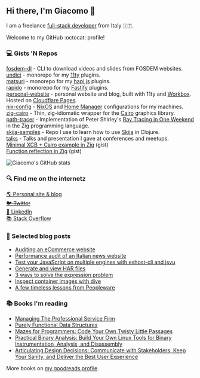 ## Hi there, I'm Giacomo 👋

I am a freelance [full-stack developer](https://www.reddit.com/r/ProgrammerHumor/comments/dzgyf6/fullstack_developer_means/) from Italy 🇮🇹.

Welcome to my GitHub :octocat: profile!

### :computer: Gists 'N Repos

[fosdem-dl](https://github.com/jackdbd/fosdem-dl) - CLI to download videos and slides from FOSDEM websites.<br />
[undici](https://github.com/jackdbd/undici) - monorepo for my [11ty](https://www.11ty.dev/) plugins.<br />
[matsuri](https://github.com/jackdbd/matsuri) - monorepo for my [hapi.js](https://hapi.dev/) plugins.<br />
[rapido](https://github.com/jackdbd/rapido) - monorepo for my [Fastify](https://fastify.dev/) plugins.<br />
[personal-website](https://github.com/jackdbd/personal-website) - personal website and blog, built with 11ty and [Workbox](https://developer.chrome.com/docs/workbox/). Hosted on [Cloudflare Pages](https://pages.cloudflare.com/).<br />
[nix-config](https://github.com/jackdbd/nix-config) - [NixOS](https://nixos.org/) and [Home Manager](https://github.com/nix-community/home-manager) configurations for my machines.<br />
[zig-cairo](https://github.com/jackdbd/zig-cairo) - Thin, zig-idiomatic wrapper for the [Cairo](https://gitlab.freedesktop.org/cairo/cairo) graphics library.<br />
[path-tracer](https://github.com/jackdbd/path-tracer) - Implementation of Peter Shirley's [Ray Tracing in One Weekend](https://raytracing.github.io/books/RayTracingInOneWeekend.html) in the Zig programming language.<br />
[skija-samples](https://github.com/jackdbd/skija-samples) - Repo I use to learn how to use [Skija](https://github.com/JetBrains/skija) in Clojure.<br />
[talks](https://github.com/jackdbd/talks/) - Talks and presentation I gave at conferences and meetups.<br>
[Minimal XCB + Cairo example in Zig](https://gist.github.com/jackdbd/4fe072c6012d3a4897282e4a1f484e2e) (gist)<br />
[Function reflection in Zig](https://gist.github.com/jackdbd/aa5236bb1d3fa5556327319fcdd5600a) (gist)<br />

![Giacomo's GitHub stats](https://github-readme-stats.vercel.app/api?username=jackdbd&count_private=true&show_icons=true&theme=gruvbox)

### 🔍 Find me on the internetz

[🌎 Personal site & blog](https://www.giacomodebidda.com/) <br>
~~[🐦 Twitter](https://twitter.com/jackdbd)~~ <br>
[💼 LinkedIn](https://www.linkedin.com/in/giacomodebidda/) <br>
[📚 Stack Overflow](https://stackoverflow.com/users/3036129/jackdbd/)

### :pencil: Selected blog posts

- [Auditing an eCommerce website](https://www.giacomodebidda.com/posts/auditing-an-ecommerce-website/)
- [Performance audit of an Italian news website](https://www.giacomodebidda.com/posts/performance-audit-of-an-italian-news-website/)
- [Test your JavaScript on multiple engines with eshost-cli and jsvu](https://www.giacomodebidda.com/posts/test-your-javascript-on-multiple-engines-with-eshost-cli-and-jsvu/)
- [Generate and view HAR files](https://www.giacomodebidda.com/posts/generate-and-view-har-files/)
- [3 ways to solve the expression problem](https://www.giacomodebidda.com/posts/3-ways-to-solve-the-expression-problem/)
- [Inspect container images with dive](https://www.giacomodebidda.com/posts/inspect-container-images-with-dive/)
- [A few timeless lessons from Peopleware](https://www.giacomodebidda.com/posts/a-few-timeless-lessons-from-peopleware/)

### :books: Books I'm reading

- [Managing The Professional Service Firm](https://www.goodreads.com/book/show/685405.Managing_The_Professional_Service_Firm)
- [Purely Functional Data Structures](https://www.goodreads.com/book/show/594288.Purely_Functional_Data_Structures)
- [Mazes for Programmers: Code Your Own Twisty Little Passages](https://www.goodreads.com/book/show/25069349-mazes-for-programmers)
- [Practical Binary Analysis: Build Your Own Linux Tools for Binary Instrumentation, Analysis, and Disassembly](https://www.goodreads.com/book/show/39380358-practical-binary-analysis)
- [Articulating Design Decisions: Communicate with Stakeholders, Keep Your Sanity, and Deliver the Best User Experience](https://www.goodreads.com/book/show/25520974-articulating-design-decisions)

More books on [my goodreads profile](https://www.goodreads.com/user/show/76503683-giacomo-debidda).